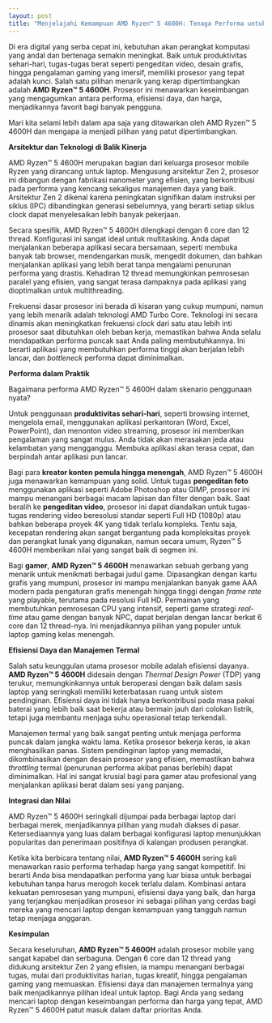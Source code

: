 ```yaml
---
layout: post
title: "Menjelajahi Kemampuan AMD Ryzen™ 5 4600H: Tenaga Performa untuk Kebutuhan Anda"
---
```


Di era digital yang serba cepat ini, kebutuhan akan perangkat komputasi yang andal dan bertenaga semakin meningkat. Baik untuk produktivitas sehari-hari, tugas-tugas berat seperti pengeditan video, desain grafis, hingga pengalaman gaming yang imersif, memiliki prosesor yang tepat adalah kunci. Salah satu pilihan menarik yang kerap dipertimbangkan adalah **AMD Ryzen™ 5 4600H**. Prosesor ini menawarkan keseimbangan yang mengagumkan antara performa, efisiensi daya, dan harga, menjadikannya favorit bagi banyak pengguna.

Mari kita selami lebih dalam apa saja yang ditawarkan oleh AMD Ryzen™ 5 4600H dan mengapa ia menjadi pilihan yang patut dipertimbangkan.

**Arsitektur dan Teknologi di Balik Kinerja**

AMD Ryzen™ 5 4600H merupakan bagian dari keluarga prosesor mobile Ryzen yang dirancang untuk laptop. Mengusung arsitektur Zen 2, prosesor ini dibangun dengan fabrikasi nanometer yang efisien, yang berkontribusi pada performa yang kencang sekaligus manajemen daya yang baik. Arsitektur Zen 2 dikenal karena peningkatan signifikan dalam instruksi per siklus (IPC) dibandingkan generasi sebelumnya, yang berarti setiap siklus clock dapat menyelesaikan lebih banyak pekerjaan.

Secara spesifik, AMD Ryzen™ 5 4600H dilengkapi dengan 6 core dan 12 thread. Konfigurasi ini sangat ideal untuk multitasking. Anda dapat menjalankan beberapa aplikasi secara bersamaan, seperti membuka banyak tab browser, mendengarkan musik, mengedit dokumen, dan bahkan menjalankan aplikasi yang lebih berat tanpa mengalami penurunan performa yang drastis. Kehadiran 12 thread memungkinkan pemrosesan paralel yang efisien, yang sangat terasa dampaknya pada aplikasi yang dioptimalkan untuk multithreading.

Frekuensi dasar prosesor ini berada di kisaran yang cukup mumpuni, namun yang lebih menarik adalah teknologi AMD Turbo Core. Teknologi ini secara dinamis akan meningkatkan frekuensi *clock* dari satu atau lebih inti prosesor saat dibutuhkan oleh beban kerja, memastikan bahwa Anda selalu mendapatkan performa puncak saat Anda paling membutuhkannya. Ini berarti aplikasi yang membutuhkan performa tinggi akan berjalan lebih lancar, dan *bottleneck* performa dapat diminimalkan.

**Performa dalam Praktik**

Bagaimana performa AMD Ryzen™ 5 4600H dalam skenario penggunaan nyata?

Untuk penggunaan **produktivitas sehari-hari**, seperti browsing internet, mengelola email, menggunakan aplikasi perkantoran (Word, Excel, PowerPoint), dan menonton video streaming, prosesor ini memberikan pengalaman yang sangat mulus. Anda tidak akan merasakan jeda atau kelambatan yang mengganggu. Membuka aplikasi akan terasa cepat, dan berpindah antar aplikasi pun lancar.

Bagi para **kreator konten pemula hingga menengah**, AMD Ryzen™ 5 4600H juga menawarkan kemampuan yang solid. Untuk tugas **pengeditan foto** menggunakan aplikasi seperti Adobe Photoshop atau GIMP, prosesor ini mampu menangani berbagai macam lapisan dan filter dengan baik. Saat beralih ke **pengeditan video**, prosesor ini dapat diandalkan untuk tugas-tugas rendering video beresolusi standar seperti Full HD (1080p) atau bahkan beberapa proyek 4K yang tidak terlalu kompleks. Tentu saja, kecepatan rendering akan sangat bergantung pada kompleksitas proyek dan perangkat lunak yang digunakan, namun secara umum, Ryzen™ 5 4600H memberikan nilai yang sangat baik di segmen ini.

Bagi **gamer**, **AMD Ryzen™ 5 4600H** menawarkan sebuah gerbang yang menarik untuk menikmati berbagai judul game. Dipasangkan dengan kartu grafis yang mumpuni, prosesor ini mampu menjalankan banyak game AAA modern pada pengaturan grafis menengah hingga tinggi dengan *frame rate* yang playable, terutama pada resolusi Full HD. Permainan yang membutuhkan pemrosesan CPU yang intensif, seperti game strategi *real-time* atau game dengan banyak NPC, dapat berjalan dengan lancar berkat 6 core dan 12 thread-nya. Ini menjadikannya pilihan yang populer untuk laptop gaming kelas menengah.

**Efisiensi Daya dan Manajemen Termal**

Salah satu keunggulan utama prosesor mobile adalah efisiensi dayanya. **AMD Ryzen™ 5 4600H** didesain dengan *Thermal Design Power* (TDP) yang terukur, memungkinkannya untuk beroperasi dengan baik dalam sasis laptop yang seringkali memiliki keterbatasan ruang untuk sistem pendinginan. Efisiensi daya ini tidak hanya berkontribusi pada masa pakai baterai yang lebih baik saat bekerja atau bermain jauh dari colokan listrik, tetapi juga membantu menjaga suhu operasional tetap terkendali.

Manajemen termal yang baik sangat penting untuk menjaga performa puncak dalam jangka waktu lama. Ketika prosesor bekerja keras, ia akan menghasilkan panas. Sistem pendinginan laptop yang memadai, dikombinasikan dengan desain prosesor yang efisien, memastikan bahwa *throttling* termal (penurunan performa akibat panas berlebih) dapat diminimalkan. Hal ini sangat krusial bagi para gamer atau profesional yang menjalankan aplikasi berat dalam sesi yang panjang.

**Integrasi dan Nilai**

AMD Ryzen™ 5 4600H seringkali dijumpai pada berbagai laptop dari berbagai merek, menjadikannya pilihan yang mudah diakses di pasar. Ketersediaannya yang luas dalam berbagai konfigurasi laptop menunjukkan popularitas dan penerimaan positifnya di kalangan produsen perangkat.

Ketika kita berbicara tentang nilai, **AMD Ryzen™ 5 4600H** sering kali menawarkan rasio performa terhadap harga yang sangat kompetitif. Ini berarti Anda bisa mendapatkan performa yang luar biasa untuk berbagai kebutuhan tanpa harus merogoh kocek terlalu dalam. Kombinasi antara kekuatan pemrosesan yang mumpuni, efisiensi daya yang baik, dan harga yang terjangkau menjadikan prosesor ini sebagai pilihan yang cerdas bagi mereka yang mencari laptop dengan kemampuan yang tangguh namun tetap menjaga anggaran.

**Kesimpulan**

Secara keseluruhan, **AMD Ryzen™ 5 4600H** adalah prosesor mobile yang sangat kapabel dan serbaguna. Dengan 6 core dan 12 thread yang didukung arsitektur Zen 2 yang efisien, ia mampu menangani berbagai tugas, mulai dari produktivitas harian, tugas kreatif, hingga pengalaman gaming yang memuaskan. Efisiensi daya dan manajemen termalnya yang baik menjadikannya pilihan ideal untuk laptop. Bagi Anda yang sedang mencari laptop dengan keseimbangan performa dan harga yang tepat, AMD Ryzen™ 5 4600H patut masuk dalam daftar prioritas Anda.
